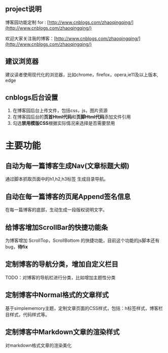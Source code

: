## project说明
博客园功能定制 for : [http://www.cnblogs.com/zhaoqingqing/](http://www.cnblogs.com/zhaoqingqing/)


欢迎大家关注我的博客：[http://www.cnblogs.com/zhaoqingqing/](http://www.cnblogs.com/zhaoqingqing/)

## 建议浏览器
建议读者使用现代化的浏览器，比如chrome，firefox，opera,ie11及以上版本, edge
## cnblogs后台设置
1. 在博客园后台上传文件，包括css，js，图片资源
2. 在博客园后台的**页首Html代码**和**页脚Html代码**添加文件引用
3. 勾选**禁用模版CSS**根据实际情况来选择是否需要禁用

# 主要功能

## 自动为每一篇博客生成Nav(文章标题大纲)
通过脚本抓取页面中的h1,h2,h3标签 生成目录导航。

## 自动在每一篇博客的页尾Append签名信息
在每一篇博客的底部，生动生成一段版权说明文字。

## 给博客增加ScrollBar的快捷功能条
为博客增加 ScrollTop，ScrollBottom 的快捷功能，目前这个功能的js脚本还有bug，**待fix**

## 定制博客的导航分类，增加自定义栏目
TODO：对博客的导航栏进行分类，比如增加主题性分类

## 定制博客中Normal格式的文章样式
基于simplememory主题，定制文章页面的CSS样式，包括：h标签样式，博客栏目样式，代码样式等。

## 定制博客中Markdown文章的渲染样式
对markdown格式文章的渲染美化
